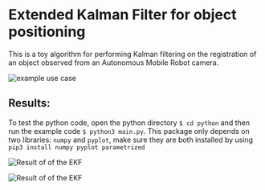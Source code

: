 # Extended Kalman Filter for object positioning

This is a toy algorithm for performing Kalman filtering on the registration of an object observed from an Autonomous Mobile Robot camera.


![example use case](https://github.com/FilippoGuarda/differential_EKF/blob/main/EKF_use_case.png)



## Results:
To test the python code, open the python directory `$ cd python` and then run the example code `$ python3 main.py`.
This package only depends on two libraries: `numpy` and `pyplot`, make sure they are both installed by using `pip3 install numpy pyplot parametrized`

![Result of of the EKF](https://github.com/FilippoGuarda/differential_EKF/blob/main/EKF_fig.png)

![Result of of the EKF](https://github.com/FilippoGuarda/differential_EKF/blob/main/UKF_fig.png)
